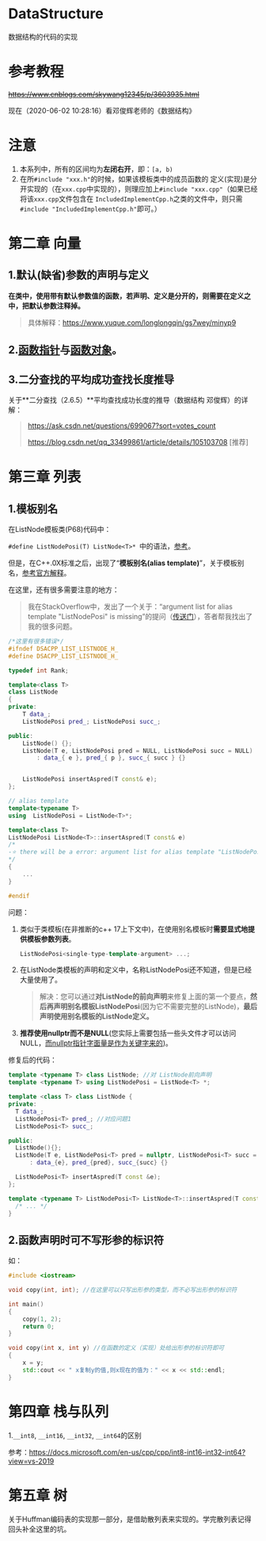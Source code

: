 # DataStructure

数据结构的代码的实现

# 参考教程

~~https://www.cnblogs.com/skywang12345/p/3603935.html~~

现在（2020-06-02 10:28:16）看邓俊辉老师的《数据结构》

# 注意

1. 本系列中，所有的区间均为**左闭右开**，即：`[a, b)`
2. 在所`#include "xxx.h"`的时候，如果该模板类中的成员函数的 定义(实现)是分开实现的（在`xxx.cpp`中实现的），则理应加上`#include "xxx.cpp"`（如果已经将该`xxx.cpp`文件包含在 `IncludedImplementCpp.h`之类的文件中，则只需`#include "IncludedImplementCpp.h"`即可。）

# 第二章 向量

## 1.默认(缺省)参数的声明与定义

**在类中，使用带有默认参数值的函数，若声明、定义是分开的，则需要在定义之中，把默认参数注释掉。**

   > 具体解释：https://www.yuque.com/longlongqin/gs7wey/minyp9

## 2.[**函数指针**](http://c.biancheng.net/view/228.html)与[**函数对象**](http://c.biancheng.net/view/354.html)。

## 3.二分查找的平均成功查找长度推导

关于**二分查找（2.6.5）**平均查找成功长度的推导（数据结构 邓俊辉）的详解：

   > https://ask.csdn.net/questions/699067?sort=votes_count
   >
   > https://blog.csdn.net/qq_33499861/article/details/105103708 [推荐]

# 第三章 列表

## 1.模板别名

在ListNode模板类(P68)代码中：

   `#define ListNodePosi(T) ListNode<T>* `中的语法，[参考](https://zhuanlan.zhihu.com/p/40448645)。

   但是，在C++.0X标准之后，出现了“**模板别名(alias template)**”，关于模板别名，[参考官方解释](https://en.cppreference.com/w/cpp/language/type_alias)。

   

   在这里，还有很多需要注意的地方：

   > 我在StackOverflow中，发出了一个关于：“argument list for alias template "ListNodePosi" is missing”的提问（[传送门](https://stackoverflow.com/questions/62327596/c-argument-list-for-alias-template-is-missing)），答者帮我找出了我的很多问题。

   ```c++
   /*这里有很多错误*/
   #ifndef DSACPP_LIST_LISTNODE_H_
   #define DSACPP_LIST_LISTNODE_H_
   
   typedef int Rank;
   
   template<class T>
   class ListNode
   {
   private:
       T data_;
       ListNodePosi pred_; ListNodePosi succ_;
   
   public:
       ListNode() {}; 
       ListNode(T e, ListNodePosi pred = NULL, ListNodePosi succ = NULL)
           : data_{ e }, pred_{ p }, succ_{ succ } {}
   
   
       ListNodePosi insertAspred(T const& e); 
   };
   
   // alias template
   template<typename T>
   using  ListNodePosi = ListNode<T>*;
   
   template<class T>
   ListNodePosi ListNode<T>::insertAspred(T const& e) 
   /*
   -⭐ there will be a error: argument list for alias template "ListNodePosi" is missing
   */
   {
       ...
   }
   
   #endif
   ```

   问题：

   1. 类似于类模板(在非推断的c++ 17上下文中)，在使用别名模板时**需要显式地提供模板参数列表**。

      ```cpp
      ListNodePosi<single-type-template-argument> ...;
      ```

   2. 在ListNode类模板的声明和定义中，名称ListNodePosi还不知道，但是已经大量使用了。

      > 解决：您可以通过**对ListNode的前向声明**来修复上面的第一个要点，**然后再声明别名模板ListNodePosi**(因为它不需要完整的ListNode)，**最后声明使用别名模板的ListNode定义。**

   3. **推荐使用nullptr而不是NULL**(您实际上需要包括一些头文件才可以访问NULL，<u>而nullptr指针字面量是作为关键字来的</u>)。

   修复后的代码：

   ```c++
   template <typename T> class ListNode; //对 ListNode前向声明
   template <typename T> using ListNodePosi = ListNode<T> *;
   
   template <class T> class ListNode {
   private:
     T data_;
     ListNodePosi<T> pred_; //对应问题1
     ListNodePosi<T> succ_;
   
   public:
     ListNode(){};
     ListNode(T e, ListNodePosi<T> pred = nullptr, ListNodePosi<T> succ = nullptr)
         : data_{e}, pred_{pred}, succ_{succ} {}
   
     ListNodePosi<T> insertAspred(T const &e);
   };
   
   template <typename T> ListNodePosi<T> ListNode<T>::insertAspred(T const &e) {
     /* ... */
   }
   ```



## 2.函数声明时可不写形参的标识符

如：

```c++
#include <iostream>

void copy(int, int); //在这里可以只写出形参的类型，而不必写出形参的标识符

int main()
{
	copy(1, 2);
	return 0;
}

void copy(int x, int y) //在函数的定义（实现）处给出形参的标识符即可
{
	x = y;
	std::cout << " x复制y的值,则x现在的值为：" << x << std::endl;
}
```

# 第四章 栈与队列

1.`__int8`, `__int16`, `__int32`, `__int64`的区别

参考：https://docs.microsoft.com/en-us/cpp/cpp/int8-int16-int32-int64?view=vs-2019

# 第五章 树

关于Huffman编码表的实现那一部分，是借助散列表来实现的。学完散列表记得回头补全这里的坑。